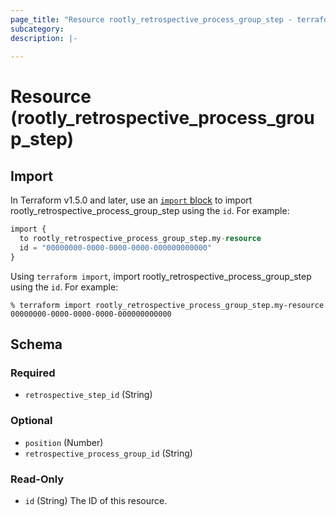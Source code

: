 ```yaml
---
page_title: "Resource rootly_retrospective_process_group_step - terraform-provider-rootly"
subcategory:
description: |-
    
---
```


# Resource (rootly_retrospective_process_group_step)





## Import

In Terraform v1.5.0 and later, use an [`import` block](https://developer.hashicorp.com/terraform/language/import) to import rootly_retrospective_process_group_step using the `id`. For example:

```terraform
import {
  to rootly_retrospective_process_group_step.my-resource
  id = "00000000-0000-0000-0000-000000000000"
}
```

Using `terraform import`, import rootly_retrospective_process_group_step using the `id`. For example:

```console
% terraform import rootly_retrospective_process_group_step.my-resource 00000000-0000-0000-0000-000000000000
```

<!-- schema generated by tfplugindocs -->
## Schema

### Required

- `retrospective_step_id` (String)

### Optional

- `position` (Number)
- `retrospective_process_group_id` (String)

### Read-Only

- `id` (String) The ID of this resource.
